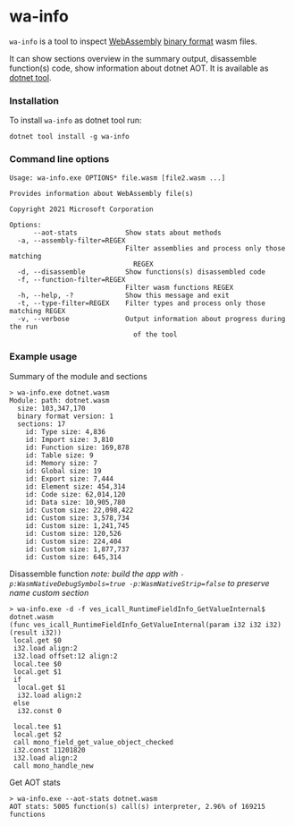 # wa-info
`wa-info` is a tool to inspect [WebAssembly](https://webassembly.org/) [binary format](https://webassembly.github.io/spec/core/binary/index.html) wasm files.

It can show sections overview in the summary output, disassemble function(s) code, show information about dotnet AOT. It is available as [dotnet tool](https://docs.microsoft.com/en-us/dotnet/core/tools/global-tools).

### Installation

To install `wa-info` as dotnet tool run:
```
dotnet tool install -g wa-info
```

### Command line options

```
Usage: wa-info.exe OPTIONS* file.wasm [file2.wasm ...]

Provides information about WebAssembly file(s)

Copyright 2021 Microsoft Corporation

Options:
      --aot-stats            Show stats about methods
  -a, --assembly-filter=REGEX
                             Filter assemblies and process only those matching
                               REGEX
  -d, --disassemble          Show functions(s) disassembled code
  -f, --function-filter=REGEX
                             Filter wasm functions REGEX
  -h, --help, -?             Show this message and exit
  -t, --type-filter=REGEX    Filter types and process only those matching REGEX
  -v, --verbose              Output information about progress during the run
                               of the tool
```

### Example usage
Summary of the module and sections
```
> wa-info.exe dotnet.wasm
Module: path: dotnet.wasm
  size: 103,347,170
  binary format version: 1
  sections: 17
    id: Type size: 4,836
    id: Import size: 3,810
    id: Function size: 169,878
    id: Table size: 9
    id: Memory size: 7
    id: Global size: 19
    id: Export size: 7,444
    id: Element size: 454,314
    id: Code size: 62,014,120
    id: Data size: 10,905,780
    id: Custom size: 22,098,422
    id: Custom size: 3,578,734
    id: Custom size: 1,241,745
    id: Custom size: 120,526
    id: Custom size: 224,404
    id: Custom size: 1,877,737
    id: Custom size: 645,314
```

Disassemble function
*note: build the app with `-p:WasmNativeDebugSymbols=true -p:WasmNativeStrip=false` to preserve name custom section*
```
> wa-info.exe -d -f ves_icall_RuntimeFieldInfo_GetValueInternal$ dotnet.wasm
(func ves_icall_RuntimeFieldInfo_GetValueInternal(param i32 i32 i32) (result i32))
 local.get $0
 i32.load align:2
 i32.load offset:12 align:2
 local.tee $0
 local.get $1
 if
  local.get $1
  i32.load align:2
 else
  i32.const 0

 local.tee $1
 local.get $2
 call mono_field_get_value_object_checked
 i32.const 11201820
 i32.load align:2
 call mono_handle_new
```

Get AOT stats
```
> wa-info.exe --aot-stats dotnet.wasm
AOT stats: 5005 function(s) call(s) interpreter, 2.96% of 169215 functions
```
